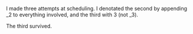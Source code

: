 I made three attempts at scheduling. I denotated the second by appending _2 to everything involved, and the third with 3 (not _3).

The third survived.